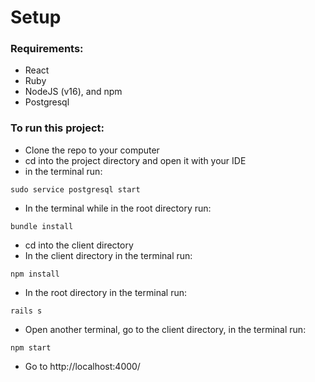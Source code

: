 # Setup

### Requirements:
<ul>
<li>React</li>
<li>Ruby</li>
<li>NodeJS (v16), and npm</li>
<li>Postgresql</li>
</ul>

### To run this project: 
* Clone the repo to your computer
* cd into the project directory and open it with your IDE
* in the terminal run:
``` console
sudo service postgresql start
```

* In the terminal while in the root directory run:
``` console
bundle install
```

* cd into the client directory
* In the client directory in the terminal run:
``` console
npm install
```
* In the root directory in the terminal run: 
``` console
rails s
```
* Open another terminal, go to the client directory, in the terminal run: 
``` console
npm start
```
* Go to http://localhost:4000/


